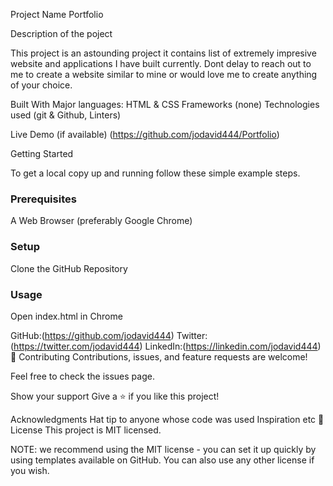 
Project Name
Portfolio

Description of the poject

 This project is an astounding project it contains list of extremely impresive website and applications I have built currently. Dont delay to reach out to me to create a website similar to mine or would love me to create anything of your choice.

Built With
Major languages: HTML & CSS
Frameworks (none)
Technologies used (git & Github, Linters)

Live Demo (if available)
 (https://github.com/jodavid444/Portfolio)

Getting Started

To get a local copy up and running follow these simple example steps.

### Prerequisites

A Web Browser (preferably Google Chrome)

### Setup

Clone the GitHub Repository

### Usage

Open index.html in Chrome


GitHub:(https://github.com/jodavid444)
Twitter:(https://twitter.com/jodavid444)
LinkedIn:(https://linkedin.com/jodavid444)
🤝 Contributing
Contributions, issues, and feature requests are welcome!

Feel free to check the issues page.

Show your support
Give a ⭐️ if you like this project!

Acknowledgments
Hat tip to anyone whose code was used
Inspiration
etc
📝 License
This project is MIT licensed.

NOTE: we recommend using the MIT license - you can set it up quickly by using templates available on GitHub. You can also use any other license if you wish.